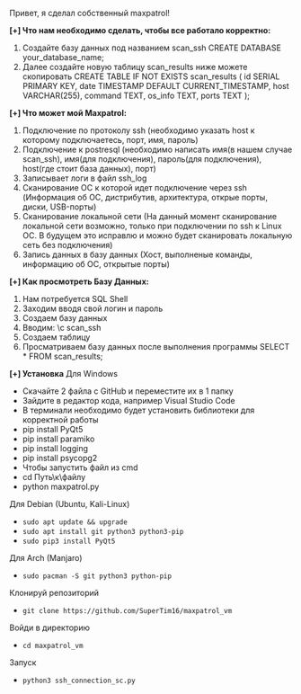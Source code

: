 Привет, я сделал собственный maxpatrol!

**[+] Что нам необходимо сделать, чтобы все работало корректно:**
1. Создайте базу данных под названием scan_ssh
   CREATE DATABASE your_database_name;
3. Далее создайте новую таблицу scan_results ниже можете скопировать
    CREATE TABLE IF NOT EXISTS scan_results (
        id SERIAL PRIMARY KEY,
        date TIMESTAMP DEFAULT CURRENT_TIMESTAMP,
        host VARCHAR(255),
        command TEXT,
        os_info TEXT,
        ports TEXT
    );

**[+] Что может мой Maxpatrol:**
1. Подключение по протоколу ssh (необходимо указать host к которому подключаетесь, порт, имя, пароль)
2. Подключение к postresql (необходимо написать имя(в нашем случае scan_ssh), имя(для подключения), пароль(для подключения), host(где стоит база данных), порт)
3. Записывает логи в файл ssh_log
4. Сканирование ОС к которой идет подключение через ssh (Информация об ОС, дистрибутив, архитектура, открые порты, диски, USB-порты)
5. Сканирование локальной сети (На данный момент сканирование локальной сети возможно, только при подключении по ssh к Linux ОС. В будущем это исправлю и можно будет сканировать локальную сеть без подключения)
6. Запись данных в базу данных (Хост, выполненые команды, информацию об ОС, открытые порты)

**[+] Как просмотреть Базу Данных:**
1. Нам потребуется SQL Shell
2. Заходим вводя свой логин и пароль
3. Создаем базу данных
4. Вводим:
   \c scan_ssh
5. Создаем таблицу
6. Просматриваем базу данных после выполнения программы
   SELECT * FROM scan_results;

**[+] Установка**
Для Windows
   - Скачайте 2 файла с GitHub и переместите их в 1 папку
   - Зайдите в редактор кода, например Visual Studio Code
   - В терминали необходимо будет установить библиотеки для корректной работы
   - pip install PyQt5
   - pip install paramiko
   - pip install logging
   - pip install psycopg2
   - Чтобы запустить файл из cmd
   - cd Путь\\к\\файлу
   - python maxpatrol.py


Для Debian (Ubuntu, Kali-Linux)
   - `sudo apt update && upgrade`
   - `sudo apt install git python3 python3-pip`
   - `sudo pip3 install PyQt5`

Для Arch (Manjaro)
   - `sudo pacman -S git python3 python-pip`

Клонируй репозиторий
   - `git clone https://github.com/SuperTim16/maxpatrol_vm`

Войди в директорию
   - `cd maxpatrol_vm`

Запуск
   - `python3 ssh_connection_sc.py`

